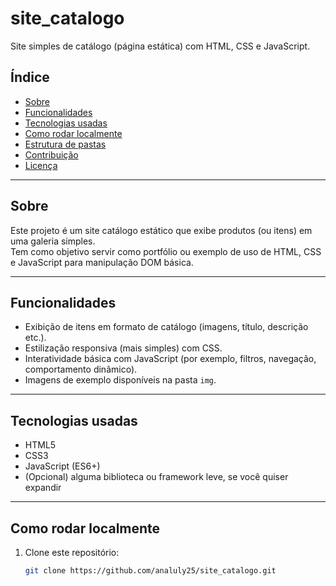 # site_catalogo

Site simples de catálogo (página estática) com HTML, CSS e JavaScript.

## Índice

- [Sobre](#sobre)  
- [Funcionalidades](#funcionalidades)  
- [Tecnologias usadas](#tecnologias-usadas)  
- [Como rodar localmente](#como-rodar-localmente)  
- [Estrutura de pastas](#estrutura-de-pastas)  
- [Contribuição](#contribuição)  
- [Licença](#licença)  

---

## Sobre

Este projeto é um site catálogo estático que exibe produtos (ou itens) em uma galeria simples.  
Tem como objetivo servir como portfólio ou exemplo de uso de HTML, CSS e JavaScript para manipulação DOM básica.

---

## Funcionalidades

- Exibição de itens em formato de catálogo (imagens, título, descrição etc.).  
- Estilização responsiva (mais simples) com CSS.  
- Interatividade básica com JavaScript (por exemplo, filtros, navegação, comportamento dinâmico).  
- Imagens de exemplo disponíveis na pasta `img`.  

---

## Tecnologias usadas

- HTML5  
- CSS3  
- JavaScript (ES6+)  
- (Opcional) alguma biblioteca ou framework leve, se você quiser expandir  

---

## Como rodar localmente

1. Clone este repositório:

   ```bash
   git clone https://github.com/analuly25/site_catalogo.git
